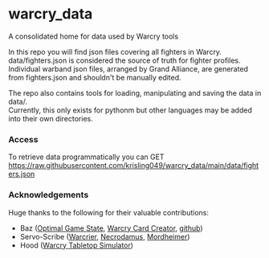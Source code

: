 # warcry_data
A consolidated home for data used by Warcry tools

In this repo you will find json files covering all fighters in Warcry.
data/fighters.json is considered the source of truth for fighter profiles.  
Individual warband json files, arranged by Grand Alliance, are generated from fighters.json and shouldn't be manually edited.  

The repo also contains tools for loading, manipulating and saving the data in data/.  
Currently, this only exists for pythonm but other languages may be added into their own directories.

###   Access
To retrieve data programmatically you can GET https://raw.githubusercontent.com/krisling049/warcry_data/main/data/fighters.json

###  Acknowledgements
Huge thanks to the following for their valuable contributions:
- Baz ([Optimal Game State](https://www.youtube.com/@optimalgamestate), [Warcry Card Creator](https://barrysheppard.github.io/warcry-card-creator/), [github](https://github.com/barrysheppard))
- Servo-Scribe ([Warcrier](https://warcrier.net/), [Necrodamus](https://necrodamus.org/), [Mordheimer](https://mordheimer.net/))
- Hood ([Warcry Tabletop Simulator](https://steamcommunity.com/sharedfiles/filedetails/?id=2923487353))
